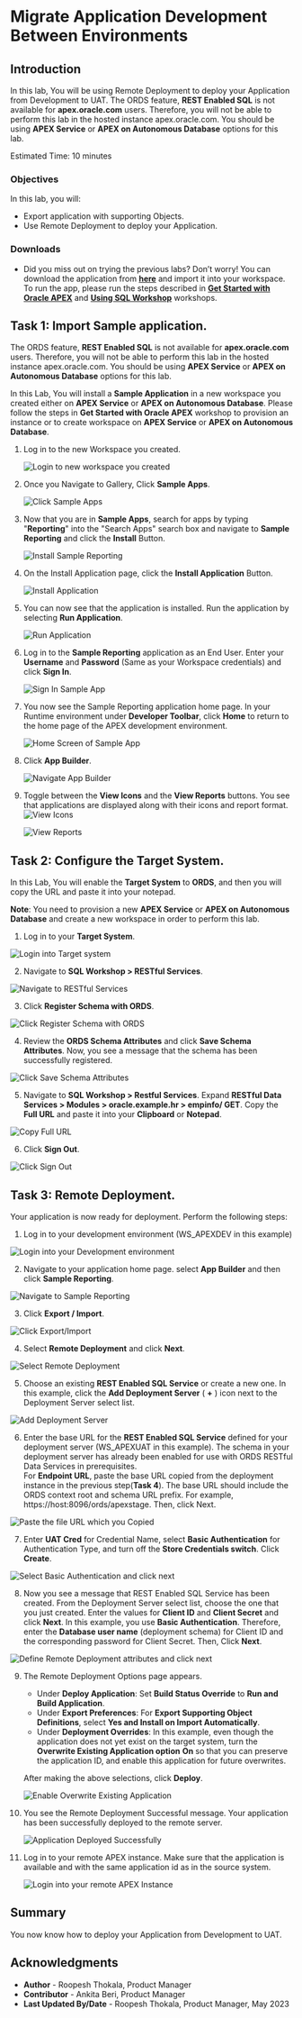 
# Migrate Application Development Between Environments

## Introduction

In this lab, You will be using Remote Deployment to deploy your Application from Development to UAT. The ORDS feature, **REST Enabled SQL** is not available for **apex.oracle.com** users. Therefore, you will not be able to perform this lab in the hosted instance apex.oracle.com. You should be using **APEX Service** or **APEX on Autonomous Database** options for this lab.

Estimated Time: 10 minutes

### Objectives

In this lab, you will:
- Export application with supporting Objects.
- Use Remote Deployment to deploy your Application.

### Downloads

- Did you miss out on trying the previous labs? Don’t worry! You can download the application from **[here](files/demo-projects-6.sql)** and import it into your workspace. To run the app, please run the steps described in **[Get Started with Oracle APEX](https://apexapps.oracle.com/pls/apex/r/dbpm/livelabs/run-workshop?p210_wid=3509)** and **[Using SQL Workshop](https://apexapps.oracle.com/pls/apex/r/dbpm/livelabs/run-workshop?p210_wid=3524)** workshops.

## Task 1: Import Sample application.

The ORDS feature, **REST Enabled SQL** is not available for **apex.oracle.com** users. Therefore, you will not be able to perform this lab in the hosted instance apex.oracle.com. You should be using **APEX Service** or **APEX on Autonomous Database** options for this lab.

In this Lab, You will install a **Sample Application** in a new workspace you created either on **APEX Service** or **APEX on Autonomous Database**. Please follow the steps in **Get Started with Oracle APEX** workshop to provision an instance or to create workspace on **APEX Service** or **APEX on Autonomous Database**.

1. Log in to the new Workspace you created.

    ![Login to new workspace you created](images/login-to-dev.png " ")

2. Once you Navigate to Gallery, Click **Sample Apps**.

    ![Click Sample Apps](images/gallery-page3.png " ")

3. Now that you are in **Sample Apps**, search for apps by typing "**Reporting**" into the "Search Apps" search box and navigate to **Sample Reporting** and click the **Install** Button.

    ![Install Sample Reporting](images/install-sample-app.png " ")

4. On the Install Application page, click the **Install Application** Button.

    ![Install Application](images/install-app.png " ")

5. You can now see that the application is installed. Run the application by selecting **Run Application**.

    ![Run Application](images/click-run-application.png " ")

6. Log in to the **Sample Reporting** application as an End User. Enter your **Username** and **Password** (Same as your Workspace credentials) and click **Sign In**.

    ![Sign In Sample App](images/run-application1.png " ")

7. You now see the Sample Reporting application home page. In your Runtime environment under **Developer Toolbar**, click **Home** to return to the home page of the APEX development environment.

    ![Home Screen of Sample App](images/navigate-to-sample-reports.png " ")

8. Click **App Builder**.

   ![Navigate App Builder](images/navigate-to-app-builder.png " ")

9. Toggle between the **View Icons** and the **View Reports** buttons. You see that applications are displayed along with their icons and report format.
   ![View Icons](images/display-as-icons1.png " ")

   ![View Reports](images/display-as-report1.png " ")

## Task 2: Configure the Target System.

In this Lab, You will enable the **Target System** to **ORDS**, and then you will copy the URL and paste it into your notepad.

**Note**: You need to provision a new **APEX Service** or **APEX on Autonomous Database** and create a new workspace in order to perform this lab.

1. Log in to your **Target System**.

  ![Login into Target system](images/sign-out1.png " ")

2. Navigate to **SQL Workshop > RESTful Services**.

  ![Navigate to RESTful Services](images/enable-ords1.png " ")

3. Click **Register Schema with ORDS**.

  ![Click Register Schema with ORDS](images/enable-ords2.png " ")

4. Review the **ORDS Schema Attributes** and click **Save Schema Attributes**. Now, you see a message that the schema has been successfully registered.​

  ![Click Save Schema Attributes](images/enable-ords3.png " ")

5. Navigate to **SQL Workshop > Restful Services**. Expand **RESTful Data Services > Modules > oracle.example.hr > empinfo/ GET**. Copy the **Full URL** and paste it into your **Clipboard** or **Notepad**.

  ![Copy Full URL](images/copy-url.png " ")

6. Click **Sign Out**.

  ![Click Sign Out](images/sign-out2.png " ")


## Task 3: Remote Deployment.

Your application is now ready for deployment. Perform the following steps:

1. Log in to your development environment (WS_APEXDEV in this example)

  ![Login into your Development environment](images/login-to-dev.png " ")

2. Navigate to your application home page. select **App Builder** and then click **Sample Reporting**.

  ![Navigate to Sample Reporting](images/select-sample-reporting.png " ")

3. Click **Export / Import**.

  ![Click Export/Import](images/select-export.png " ")  

4. Select **Remote Deployment** and click **Next**.

  ![Select Remote Deployment](images/select-rd.png " ")    

5. Choose an existing **REST Enabled SQL Service** or create a new one. In this example, click the **Add Deployment Server** ( **+** ) icon next to the Deployment Server select list.

  ![Add Deployment Server](images/perform-rd1.png " ")

6. Enter the base URL for the **REST Enabled SQL Service** defined for your deployment server (WS_APEXUAT in this example). The schema in your deployment server has already been enabled for use with ORDS RESTful Data Services in prerequisites.  
For **Endpoint URL**, paste the base URL copied from the deployment instance in the previous step(**Task 4**). The base URL should include the ORDS context root and schema URL prefix. For example, https://host:8096/ords/apexstage. Then, click Next.

  ![Paste the file URL which you Copied](images/perform-rd2.png " ")

7. Enter **UAT Cred** for Credential Name, select **Basic Authentication** for Authentication Type, and turn off the **Store Credentials switch**. Click **Create**.

  ![Select Basic Authentication and click next](images/perform-rd3.png " ")

8. Now you see a message that REST Enabled SQL Service has been created. From the Deployment Server select list, choose the one that you just created. Enter the values for **Client ID** and **Client Secret** and click **Next**. In this example, you use **Basic Authentication**. Therefore, enter the **Database user name** (deployment schema) for Client ID and the corresponding password for Client Secret. Then, Click **Next**.

  ![Define Remote Deployment attributes and click next](images/perform-rd4.png " ")

9. The Remote Deployment Options page appears.

    - Under **Deploy Application**: Set **Build Status Override** to **Run and Build Application**.
    - Under **Export Preferences**: For **Export Supporting Object Definitions**, select **Yes and Install on Import Automatically**.
    - Under **Deployment Overrides**: In this example, even though the application does not yet exist on the target system, turn the **Overwrite Existing Application option** **On** so that you can preserve the application ID, and enable this application for future overwrites.

    After making the above selections, click **Deploy**.

    ![Enable Overwrite Existing Application](images/perform-rd5.png " ")

10. You see the Remote Deployment Successful message. Your application has been successfully deployed to the remote server.

    ![Application Deployed Successfully](images/perform-rd6.png " ")

11. Log in to your remote APEX instance. Make sure that the application is available and with the same application id as in the source system.

    ![Login into your remote APEX Instance](images/perform-rd7.png " ")

## Summary

You now know how to deploy your Application from Development to UAT.

## Acknowledgments

- **Author** - Roopesh Thokala, Product Manager
- **Contributor** - Ankita Beri, Product Manager
- **Last Updated By/Date** - Roopesh Thokala, Product Manager, May 2023
